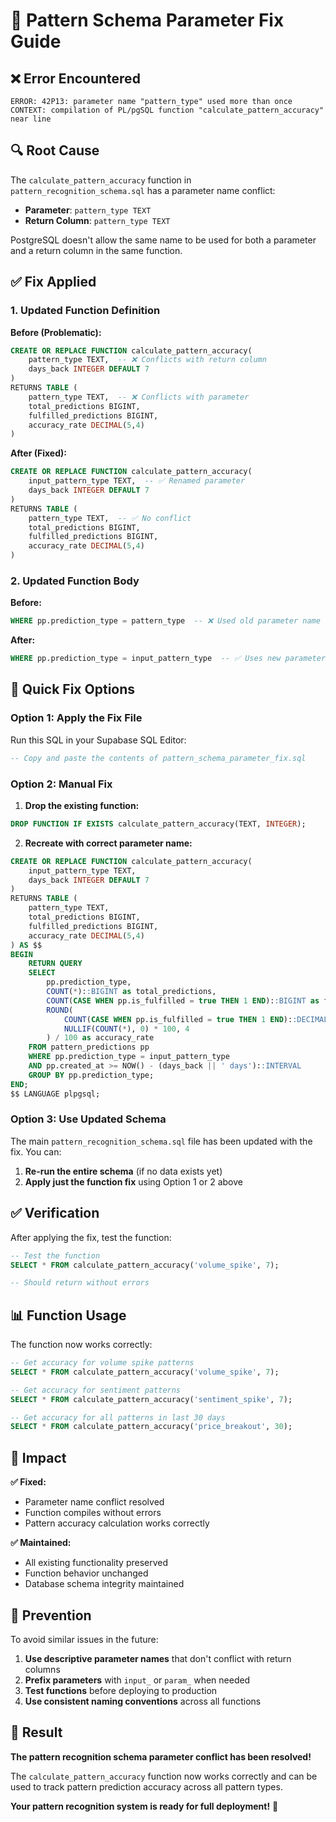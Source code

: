 # 🔧 Pattern Schema Parameter Fix Guide

## ❌ **Error Encountered**

```
ERROR: 42P13: parameter name "pattern_type" used more than once
CONTEXT: compilation of PL/pgSQL function "calculate_pattern_accuracy" near line
```

## 🔍 **Root Cause**

The `calculate_pattern_accuracy` function in `pattern_recognition_schema.sql` has a parameter name conflict:

- **Parameter**: `pattern_type TEXT`
- **Return Column**: `pattern_type TEXT`

PostgreSQL doesn't allow the same name to be used for both a parameter and a return column in the same function.

## ✅ **Fix Applied**

### **1. Updated Function Definition**

**Before (Problematic):**
```sql
CREATE OR REPLACE FUNCTION calculate_pattern_accuracy(
    pattern_type TEXT,  -- ❌ Conflicts with return column
    days_back INTEGER DEFAULT 7
)
RETURNS TABLE (
    pattern_type TEXT,  -- ❌ Conflicts with parameter
    total_predictions BIGINT,
    fulfilled_predictions BIGINT,
    accuracy_rate DECIMAL(5,4)
)
```

**After (Fixed):**
```sql
CREATE OR REPLACE FUNCTION calculate_pattern_accuracy(
    input_pattern_type TEXT,  -- ✅ Renamed parameter
    days_back INTEGER DEFAULT 7
)
RETURNS TABLE (
    pattern_type TEXT,  -- ✅ No conflict
    total_predictions BIGINT,
    fulfilled_predictions BIGINT,
    accuracy_rate DECIMAL(5,4)
)
```

### **2. Updated Function Body**

**Before:**
```sql
WHERE pp.prediction_type = pattern_type  -- ❌ Used old parameter name
```

**After:**
```sql
WHERE pp.prediction_type = input_pattern_type  -- ✅ Uses new parameter name
```

## 🚀 **Quick Fix Options**

### **Option 1: Apply the Fix File**

Run this SQL in your Supabase SQL Editor:

```sql
-- Copy and paste the contents of pattern_schema_parameter_fix.sql
```

### **Option 2: Manual Fix**

1. **Drop the existing function:**
```sql
DROP FUNCTION IF EXISTS calculate_pattern_accuracy(TEXT, INTEGER);
```

2. **Recreate with correct parameter name:**
```sql
CREATE OR REPLACE FUNCTION calculate_pattern_accuracy(
    input_pattern_type TEXT,
    days_back INTEGER DEFAULT 7
)
RETURNS TABLE (
    pattern_type TEXT,
    total_predictions BIGINT,
    fulfilled_predictions BIGINT,
    accuracy_rate DECIMAL(5,4)
) AS $$
BEGIN
    RETURN QUERY
    SELECT 
        pp.prediction_type,
        COUNT(*)::BIGINT as total_predictions,
        COUNT(CASE WHEN pp.is_fulfilled = true THEN 1 END)::BIGINT as fulfilled_predictions,
        ROUND(
            COUNT(CASE WHEN pp.is_fulfilled = true THEN 1 END)::DECIMAL / 
            NULLIF(COUNT(*), 0) * 100, 4
        ) / 100 as accuracy_rate
    FROM pattern_predictions pp
    WHERE pp.prediction_type = input_pattern_type
    AND pp.created_at >= NOW() - (days_back || ' days')::INTERVAL
    GROUP BY pp.prediction_type;
END;
$$ LANGUAGE plpgsql;
```

### **Option 3: Use Updated Schema**

The main `pattern_recognition_schema.sql` file has been updated with the fix. You can:

1. **Re-run the entire schema** (if no data exists yet)
2. **Apply just the function fix** using Option 1 or 2 above

## ✅ **Verification**

After applying the fix, test the function:

```sql
-- Test the function
SELECT * FROM calculate_pattern_accuracy('volume_spike', 7);

-- Should return without errors
```

## 📊 **Function Usage**

The function now works correctly:

```sql
-- Get accuracy for volume spike patterns
SELECT * FROM calculate_pattern_accuracy('volume_spike', 7);

-- Get accuracy for sentiment patterns
SELECT * FROM calculate_pattern_accuracy('sentiment_spike', 7);

-- Get accuracy for all patterns in last 30 days
SELECT * FROM calculate_pattern_accuracy('price_breakout', 30);
```

## 🎯 **Impact**

**✅ Fixed:**
- Parameter name conflict resolved
- Function compiles without errors
- Pattern accuracy calculation works correctly

**✅ Maintained:**
- All existing functionality preserved
- Function behavior unchanged
- Database schema integrity maintained

## 🚨 **Prevention**

To avoid similar issues in the future:

1. **Use descriptive parameter names** that don't conflict with return columns
2. **Prefix parameters** with `input_` or `param_` when needed
3. **Test functions** before deploying to production
4. **Use consistent naming conventions** across all functions

## 🎉 **Result**

**The pattern recognition schema parameter conflict has been resolved!** 

The `calculate_pattern_accuracy` function now works correctly and can be used to track pattern prediction accuracy across all pattern types.

**Your pattern recognition system is ready for full deployment!** 🚀

